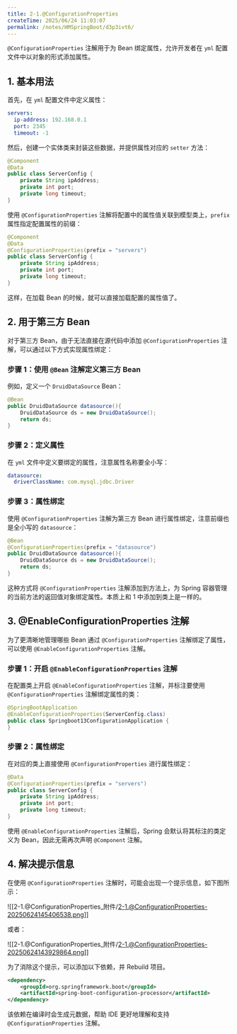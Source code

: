 ```yaml
---
title: 2-1.@ConfigurationProperties
createTime: 2025/06/24 11:03:07
permalink: /notes/HMSpringBoot/d3p3ivt6/
---
```

`@ConfigurationProperties` 注解用于为 Bean 绑定属性，允许开发者在 `yml` 配置文件中以对象的形式添加属性。

## **1. 基本用法**

首先，在 `yml` 配置文件中定义属性：

```YAML
servers:
  ip-address: 192.168.0.1
  port: 2345
  timeout: -1
```

然后，创建一个实体类来封装这些数据，并提供属性对应的 `setter` 方法：

```JAVA
@Component
@Data
public class ServerConfig {
    private String ipAddress;
    private int port;
    private long timeout;
}
```

使用 `@ConfigurationProperties` 注解将配置中的属性值关联到模型类上，`prefix` 属性指定配置属性的前缀：

```JAVA
@Component
@Data
@ConfigurationProperties(prefix = "servers")
public class ServerConfig {
    private String ipAddress;
    private int port;
    private long timeout;
}
```

这样，在加载 Bean 的时候，就可以直接加载配置的属性值了。

## **2. 用于第三方 Bean**

对于第三方 Bean，由于无法直接在源代码中添加 `@ConfigurationProperties` 注解，可以通过以下方式实现属性绑定：

### **步骤 1：使用 `@Bean` 注解定义第三方 Bean**

例如，定义一个 `DruidDataSource` Bean：

```JAVA
@Bean
public DruidDataSource datasource(){
    DruidDataSource ds = new DruidDataSource();
    return ds;
}
```

### **步骤 2：定义属性**

在 `yml` 文件中定义要绑定的属性，注意属性名称要全小写：

```YAML
datasource:
  driverClassName: com.mysql.jdbc.Driver
```

### **步骤 3：属性绑定**

使用 `@ConfigurationProperties` 注解为第三方 Bean 进行属性绑定，注意前缀也是全小写的 `datasource`：

```JAVA
@Bean
@ConfigurationProperties(prefix = "datasource")
public DruidDataSource datasource(){
    DruidDataSource ds = new DruidDataSource();
    return ds;
}
```

这种方式将 `@ConfigurationProperties` 注解添加到方法上，为 Spring 容器管理的当前方法的返回值对象绑定属性。本质上和 1 中添加到类上是一样的。

## **3. @EnableConfigurationProperties 注解**

为了更清晰地管理哪些 Bean 通过 `@ConfigurationProperties` 注解绑定了属性，可以使用 `@EnableConfigurationProperties` 注解。

### **步骤 1：开启 `@EnableConfigurationProperties` 注解**

在配置类上开启 `@EnableConfigurationProperties` 注解，并标注要使用 `@ConfigurationProperties` 注解绑定属性的类：

```JAVA
@SpringBootApplication
@EnableConfigurationProperties(ServerConfig.class)
public class Springboot13ConfigurationApplication {
}
```

### **步骤 2：属性绑定**

在对应的类上直接使用 `@ConfigurationProperties` 进行属性绑定：

```JAVA
@Data
@ConfigurationProperties(prefix = "servers")
public class ServerConfig {
    private String ipAddress;
    private int port;
    private long timeout;
}
```

使用 `@EnableConfigurationProperties` 注解后，Spring 会默认将其标注的类定义为 Bean，因此无需再次声明 `@Component` 注解。

## 4. 解决提示信息

在使用 `@ConfigurationProperties` 注解时，可能会出现一个提示信息，如下图所示：

![[2-1.@ConfigurationProperties_附件/2-1.@ConfigurationProperties-20250624145406538.png]]

或者：

![[2-1.@ConfigurationProperties_附件/2-1.@ConfigurationProperties-20250624143929864.png]]

为了消除这个提示，可以添加以下依赖，并 Rebuild 项目。

```XML
<dependency>
    <groupId>org.springframework.boot</groupId>
    <artifactId>spring-boot-configuration-processor</artifactId>
</dependency>
```

该依赖在编译时会生成元数据，帮助 IDE 更好地理解和支持 `@ConfigurationProperties` 注解。
